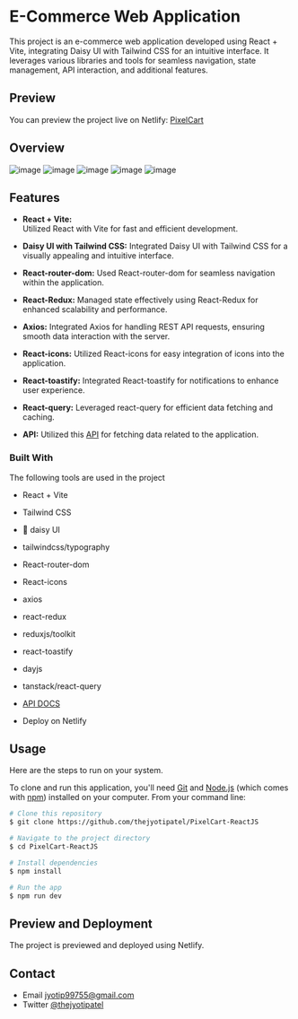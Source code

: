 # E-Commerce Web Application

This project is an e-commerce web application developed using React + Vite, integrating Daisy UI with Tailwind CSS for an intuitive interface. It leverages various libraries and tools for seamless navigation, state management, API interaction, and additional features.

## Preview

You can preview the project live on Netlify: [PixelCart](https://spiffy-creponne-a5df25.netlify.app/)

<!-- TABLE OF CONTENTS -->

## Overview

![image](https://github.com/thejyotipatel/PixelCart-ReactJS/assets/66724598/64a51b8f-dfd2-4fa6-bc87-cd71890196fd)
![image](https://github.com/thejyotipatel/PixelCart-ReactJS/assets/66724598/559da665-e840-4fa7-89ce-2ecfde71aa52)
![image](https://github.com/thejyotipatel/PixelCart-ReactJS/assets/66724598/b18871dc-5cff-4410-aa00-194d0454c64a)
![image](https://github.com/thejyotipatel/PixelCart-ReactJS/assets/66724598/9765a598-01f4-4009-9a2a-1d4e03dbbc25)
![image](https://github.com/thejyotipatel/PixelCart-ReactJS/assets/66724598/0ff90914-ce3a-4417-9439-359ffacc1f6b)

## Features

- **React + Vite:**  
  Utilized React with Vite for fast and efficient development.

- **Daisy UI with Tailwind CSS:** Integrated Daisy UI with Tailwind CSS for a visually appealing and intuitive interface.

- **React-router-dom:** Used React-router-dom for seamless navigation within the application.

- **React-Redux:** Managed state effectively using React-Redux for enhanced scalability and performance.

- **Axios:** Integrated Axios for handling REST API requests, ensuring smooth data interaction with the server.

- **React-icons:** Utilized React-icons for easy integration of icons into the application.

- **React-toastify:** Integrated React-toastify for notifications to enhance user experience.

- **React-query:** Leveraged react-query for efficient data fetching and caching.

- **API:** Utilized this [API](https://documenter.getpostman.com/view/18152321/2s9Xy5KpTi) for fetching data related to the application.

### Built With

The following tools are used in the project

- React + Vite
- Tailwind CSS
- 🌼 daisy UI
- tailwindcss/typography
- React-router-dom
- React-icons
- axios
- react-redux
- reduxjs/toolkit
- react-toastify
- dayjs
- tanstack/react-query

- [API DOCS](https://documenter.getpostman.com/view/18152321/2s9Xy5KpTi)

- Deploy on Netlify

## Usage

Here are the steps to run on your system.

To clone and run this application, you'll need [Git](https://git-scm.com) and [Node.js](https://nodejs.org/en/download/) (which comes with [npm](http://npmjs.com)) installed on your computer. From your command line:

```bash
# Clone this repository
$ git clone https://github.com/thejyotipatel/PixelCart-ReactJS

# Navigate to the project directory
$ cd PixelCart-ReactJS

# Install dependencies
$ npm install

# Run the app
$ npm run dev
```

## Preview and Deployment

The project is previewed and deployed using Netlify.

## Contact

- Email jyotip99755@gmail.com
- Twitter [@thejyotipatel](https://twitter.com/thejyotipatel)
<!-- - Website [your-website.com](https://{your-web-site-link}) -->
